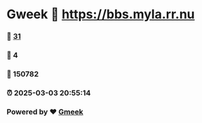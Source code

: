 # Gweek :link: https://bbs.myla.rr.nu 
### :page_facing_up: [31](https://bbs.myla.rr.nu/tag.html) 
### :speech_balloon: 4 
### :hibiscus: 150782 
### :alarm_clock: 2025-03-03 20:55:14 
### Powered by :heart: [Gmeek](https://github.com/Meekdai/Gmeek)
